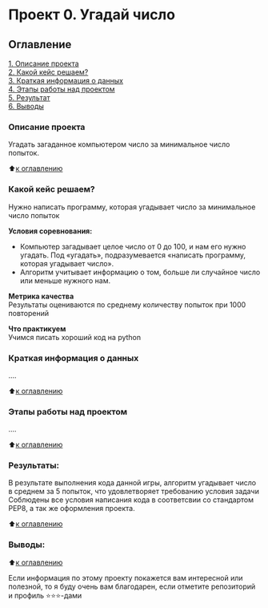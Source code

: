 # Проект 0. Угадай число

## Оглавление  
[1. Описание проекта](https://github.com/AlekseyBurchik/Data_Science/blob/main/Project_01)  
[2. Какой кейс решаем?](https://github.com/AlekseyBurchik/Data_Science/blob/main/Project_01)  
[3. Краткая информация о данных](https://github.com/AlekseyBurchik/Data_Science/blob/main/Project_01)  
[4. Этапы работы над проектом](https://github.com/AlekseyBurchik/Data_Science/blob/main/Project_01)  
[5. Результат](https://github.com/AlekseyBurchik/Data_Science/blob/main/Project_01)    
[6. Выводы](https://github.com/AlekseyBurchik/Data_Science/blob/main/Project_01) 

### Описание проекта    
Угадать загаданное компьютером число за минимальное число попыток.

:arrow_up:[к оглавлению](https://github.com/AlekseyBurchik/Data_Science/blob/main/Project_01)


### Какой кейс решаем?    
Нужно написать программу, которая угадывает число за минимальное число попыток

**Условия соревнования:**  
- Компьютер загадывает целое число от 0 до 100, и нам его нужно угадать. Под «угадать», подразумевается «написать программу, которая угадывает число».
- Алгоритм учитывает информацию о том, больше ли случайное число или меньше нужного нам.

**Метрика качества**     
Результаты оцениваются по среднему количеству попыток при 1000 повторений

**Что практикуем**     
Учимся писать хороший код на python


### Краткая информация о данных
....
  
:arrow_up:[к оглавлению](https://github.com/AlekseyBurchik/Data_Science/blob/main/Project_01)


### Этапы работы над проектом  
....

:arrow_up:[к оглавлению](https://github.com/AlekseyBurchik/Data_Science/blob/main/Project_01)


### Результаты:  
В результате выполнения кода данной игры, алгоритм угадывает число в среднем за 5 попыток, что удовлетворяет требованию условия задачи
Соблюдены все условия написания кода в соответсвии со стандартом PEP8, а так же оформления проекта. 

:arrow_up:[к оглавлению](https://github.com/AlekseyBurchik/Data_Science/blob/main/Project_01)


### Выводы:  


:arrow_up:[к оглавлению](https://github.com/AlekseyBurchik/Data_Science/blob/main/Project_01)


Если информация по этому проекту покажется вам интересной или полезной, то я буду очень вам благодарен, если отметите репозиторий и профиль ⭐️⭐️⭐️-дами
